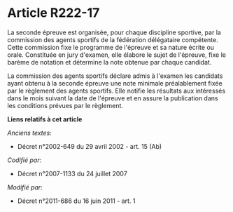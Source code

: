 # Article R222-17

La seconde épreuve est organisée, pour chaque discipline sportive, par la commission des agents sportifs de la fédération
délégataire compétente. Cette commission fixe le programme de l'épreuve et sa nature écrite ou orale. Constituée en jury
d'examen, elle élabore le sujet de l'épreuve, fixe le barème de notation et détermine la note obtenue par chaque candidat.

La commission des agents sportifs déclare admis à l'examen les candidats ayant obtenu à la seconde épreuve une note minimale
préalablement fixée par le règlement des agents sportifs. Elle notifie les résultats aux intéressés dans le mois suivant la
date de l'épreuve et en assure la publication dans les conditions prévues par le règlement.

**Liens relatifs à cet article**

_Anciens textes_:

  - Décret n°2002-649 du 29 avril 2002 - art. 15 (Ab)

_Codifié par_:

  - Décret n°2007-1133 du 24 juillet 2007

_Modifié par_:

  - Décret n°2011-686 du 16 juin 2011 - art. 1
